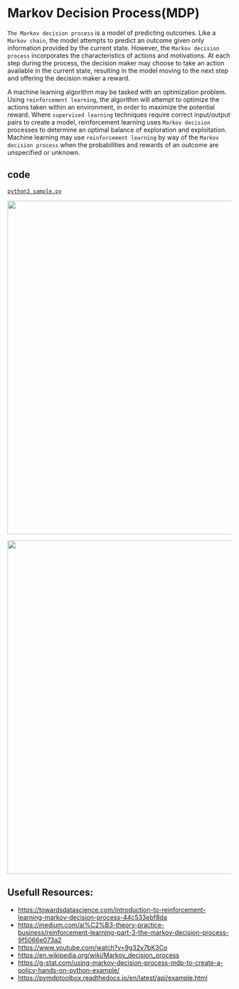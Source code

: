 # Markov Decision Process(MDP)
`The Markov decision process` is a model of predicting outcomes. Like a `Markov chain`, the model attempts to predict an outcome given only information provided by the current state. However, the `Markov decision process` incorporates the characteristics of actions and motivations. At each step during the process, the decision maker may choose to take an action available in the current state, resulting in the model moving to the next step and offering the decision maker a reward.

A machine learning algorithm may be tasked with an optimization problem. Using `reinforcement learning`, the algorithm will attempt to optimize the actions taken within an environment, in order to maximize the potential reward. Where `supervised learning` techniques require correct input/output pairs to create a model, reinforcement learning uses `Markov decision` processes to determine an optimal balance of exploration and exploitation. Machine learning may use `reinforcement learning` by way of the `Markov decision process` when the probabilities and rewards of an outcome are unspecified or unknown.

## code 
[`python3 sample.py`](./sample.py)  
<!-- [`python3 sample_keras.py`](./sample_keras.py)   -->
<!-- [`python3 sample_pytorch.py`](./sample_pytorch.py)   -->
<!-- [`python3 sample_scratch.py`](./sample_scratch.py)   -->

<p align="center">
  <img src="https://zhangruochi.com/Markov-Decision-Processes/2020/09/04/1.png" width="750">
</p>
<p align="center">
  <img src="https://i.ytimg.com/vi/1oB1VkS0Qks/maxresdefault.jpg" width="750">
</p>

## Usefull Resources:
+ https://towardsdatascience.com/introduction-to-reinforcement-learning-markov-decision-process-44c533ebf8da
+ https://medium.com/ai%C2%B3-theory-practice-business/reinforcement-learning-part-3-the-markov-decision-process-9f5066e073a2
+ https://www.youtube.com/watch?v=9g32v7bK3Co
+ https://en.wikipedia.org/wiki/Markov_decision_process
+ https://g-stat.com/using-markov-decision-process-mdp-to-create-a-policy-hands-on-python-example/
+ https://pymdptoolbox.readthedocs.io/en/latest/api/example.html

